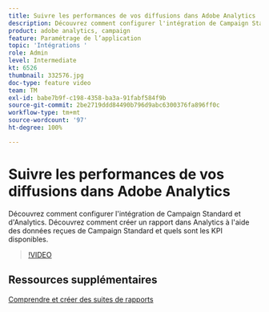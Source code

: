 ```yaml
---
title: Suivre les performances de vos diffusions dans Adobe Analytics
description: Découvrez comment configurer l'intégration de Campaign Standard et d'Analytics. Découvrez comment créer un rapport dans Analytics à l'aide des données reçues de Campaign Standard et quels sont les KPI disponibles.
product: adobe analytics, campaign
feature: Paramétrage de l’application
topic: 'Intégrations '
role: Admin
level: Intermediate
kt: 6526
thumbnail: 332576.jpg
doc-type: feature video
team: TM
exl-id: babe7b9f-c198-4358-ba3a-91fabf584f9b
source-git-commit: 2be2719ddd84490b796d9abc6300376fa896ff0c
workflow-type: tm+mt
source-wordcount: '97'
ht-degree: 100%

---
```


# Suivre les performances de vos diffusions dans Adobe Analytics

Découvrez comment configurer l&#39;intégration de Campaign Standard et d&#39;Analytics. Découvrez comment créer un rapport dans Analytics à l&#39;aide des données reçues de Campaign Standard et quels sont les KPI disponibles.

>[!VIDEO](https://video.tv.adobe.com/v/332576/?quality=12)

## Ressources supplémentaires

[Comprendre et créer des suites de rapports](https://experienceleague.adobe.com/docs/analytics-learn/tutorials/intro-to-analytics/analytics-basics/understanding-and-creating-report-suites.html?lang=fr#intro-to-analytics)

